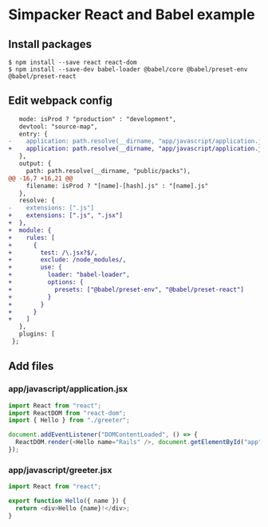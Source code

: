 # Simpacker React and Babel example

## Install packages

```
$ npm install --save react react-dom
$ npm install --save-dev babel-loader @babel/core @babel/preset-env @babel/preset-react
```

## Edit webpack config

```diff
   mode: isProd ? "production" : "development",
   devtool: "source-map",
   entry: {
-    application: path.resolve(__dirname, "app/javascript/application.js")
+    application: path.resolve(__dirname, "app/javascript/application.jsx")
   },
   output: {
     path: path.resolve(__dirname, "public/packs"),
@@ -16,7 +16,21 @@
     filename: isProd ? "[name]-[hash].js" : "[name].js"
   },
   resolve: {
-    extensions: [".js"]
+    extensions: [".js", ".jsx"]
+  },
+  module: {
+    rules: [
+      {
+        test: /\.jsx?$/,
+        exclude: /node_modules/,
+        use: {
+          loader: "babel-loader",
+          options: {
+            presets: ["@babel/preset-env", "@babel/preset-react"]
+          }
+        }
+      }
+    ]
   },
   plugins: [
 };
```

## Add files

### app/javascript/application.jsx

```javascript
import React from "react";
import ReactDOM from "react-dom";
import { Hello } from "./greeter";

document.addEventListener("DOMContentLoaded", () => {
  ReactDOM.render(<Hello name="Rails" />, document.getElementById("app"));
});
```

### app/javascript/greeter.jsx

```javascript
import React from "react";

export function Hello({ name }) {
  return <div>Hello {name}!</div>;
}
```
